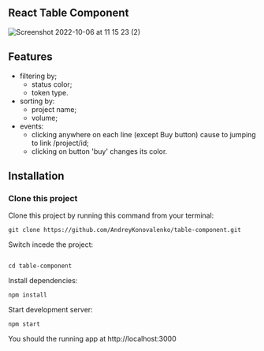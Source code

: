 ## React Table Component

![Screenshot 2022-10-06 at 11 15 23 (2)](https://user-images.githubusercontent.com/16167616/194259377-8920cbca-bd2a-4d92-946b-f0bf1e81d102.png)

## Features

- filtering by;
  - status color;
  - token type.
- sorting by:
  - project name;
  - volume;
- events:
  - clicking anywhere on each line (except Buy button) cause to jumping to link /project/id;
  - clicking on button 'buy' changes its color.

## Installation

### Clone this project

Clone this project by running this command from your terminal:

```
git clone https://github.com/AndreyKonovalenko/table-component.git
```

Switch incede the project:

```

cd table-component
```

Install dependencies:

```
npm install
```

Start development server:

```
npm start
```

You should the running app at http://localhost:3000
